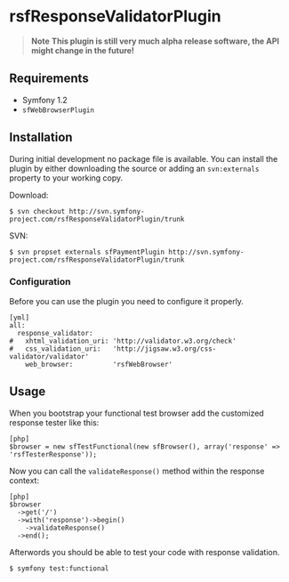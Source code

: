 # rsfResponseValidatorPlugin

>**Note**
>**This plugin is still very much alpha release software, the API might change in the future!**

## Requirements

* Symfony 1.2
* `sfWebBrowserPlugin`

## Installation

During initial development no package file is available. You can install the 
plugin by either downloading the source or adding an `svn:externals` property to
your working copy.

Download:

    $ svn checkout http://svn.symfony-project.com/rsfResponseValidatorPlugin/trunk

SVN:

    $ svn propset externals sfPaymentPlugin http://svn.symfony-project.com/rsfResponseValidatorPlugin/trunk

### Configuration

Before you can use the plugin you need to configure it properly.

    [yml]
    all:
      response_validator:
    #   xhtml_validation_uri: 'http://validator.w3.org/check'
    #   css_validation_uri:   'http://jigsaw.w3.org/css-validator/validator'
        web_browser:          'rsfWebBrowser'

## Usage

When you bootstrap your functional test browser add the customized response tester like this:

    [php]
    $browser = new sfTestFunctional(new sfBrowser(), array('response' => 'rsfTesterResponse'));    

Now you can call the `validateResponse()` method within the response context:

    [php]
    $browser
      ->get('/')
      ->with('response')->begin()
        ->validateResponse()
      ->end();

Afterwords you should be able to test your code with response validation.

    $ symfony test:functional